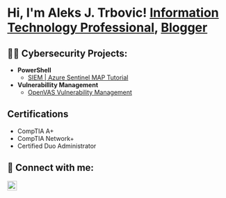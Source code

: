<h1>Hi, I'm Aleks J. Trbovic!  <a href="https://www.linkedin.com/in/alekstrbovic/">Information Technology Professional</a>, <a href="https://medium.com/@ajtrbovic7">Blogger</a></h1>

<h2>👨‍💻 Cybersecurity Projects:</h2>

- <b>PowerShell</b>
  - [SIEM | Azure Sentinel MAP Tutorial](https://github.com/ajtrbovic/SIEMLab/tree/main)
- <b>Vulnerabillity Management</b>
  - [OpenVAS Vulnerability Management](https://github.com/ajtrbovic/OpenVASVulnerabilityManagementLab/tree/main)

<h2>Certifications</h2>

- CompTIA A+
- CompTIA Network+
- Certified Duo Administrator


<h2> 🤳 Connect with me:</h2>



[<img align="left" alt="JoshMadakor | LinkedIn" width="22px" src="https://cdn.jsdelivr.net/npm/simple-icons@v3/icons/linkedin.svg" />][linkedin]



[linkedin]: https://linkedin.com/in/alekstrbovic/

<!--
**joshmadakor1/joshmadakor1** is a ✨ _special_ ✨ repository because its `README.md` (this file) appears on your GitHub profile.

Here are some ideas to get you started:

- 🔭 I’m currently working on ...
- 🌱 I’m currently learning ...
- 👯 I’m looking to collaborate on ...
- 🤔 I’m looking for help with ...
- 💬 Ask me about ...
- 📫 How to reach me: ...
- 😄 Pronouns: ...
- ⚡ Fun fact: ...
-->
